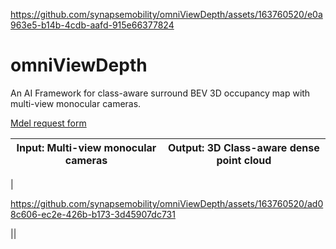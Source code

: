 
https://github.com/synapsemobility/omniViewDepth/assets/163760520/e0a963e5-b14b-4cdb-aafd-915e66377824
# omniViewDepth
An AI Framework for class-aware surround BEV 3D occupancy map with multi-view monocular cameras.

[Mdel request form](https://forms.gle/2JLW8mkCmrBkLmZw8)

|            Input: Multi-view monocular cameras         |            Output: 3D Class-aware dense point cloud           |
|:--------------------------------------:|:--------------------------------------:|
|

https://github.com/synapsemobility/omniViewDepth/assets/163760520/ad08c606-ec2e-426b-b173-3d45907dc731

||
